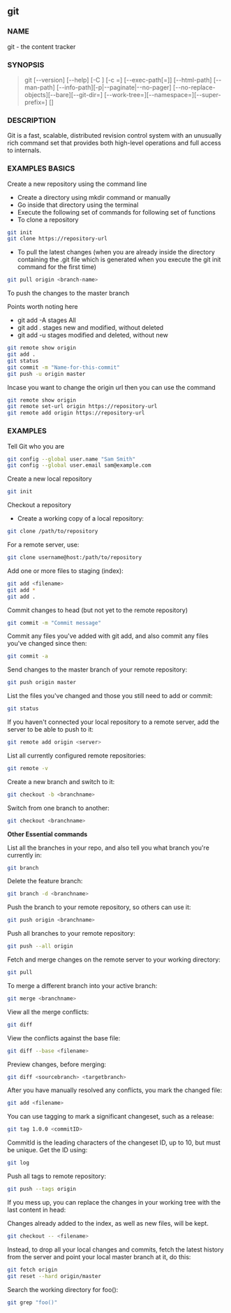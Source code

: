 ## git

### NAME

git - the content tracker

### SYNOPSIS

> git [--version] [--help] [-C <path>] [-c <name>=<value>] [--exec-path[=<path>]] [--html-path] [--man-path] [--info-path][-p|--paginate|--no-pager] [--no-replace-objects][--bare][--git-dir=<path>] [--work-tree=<path>][--namespace=<name>][--super-prefix=<path>] <command> [<args>]

### DESCRIPTION

Git is a fast, scalable, distributed revision control system with an unusually rich command set that provides both high-level operations and full access to internals.

### EXAMPLES BASICS

Create a new repository using the command line

- Create a directory using mkdir command or manually
- Go inside that directory using the terminal
- Execute the following set of commands for following set of functions
- To clone a repository

```bash
git init
git clone https://repository-url
```

- To pull the latest changes  (when you are already inside the directory containing the .git file which is generated when you execute the git init command for the first time)

```bash
git pull origin <branch-name>
```

To push the changes to the master branch

Points worth noting here
- git add -A stages All
- git add . stages new and modified, without deleted
- git add -u stages modified and deleted, without new

```bash
git remote show origin
git add .
git status
git commit -m "Name-for-this-commit"
git push -u origin master
```

Incase you want to change the origin url then you can use the command 

```bash
git remote show origin
git remote set-url origin https://repository-url
git remote add origin https://repository-url
```

### EXAMPLES

Tell Git who you are

```bash
git config --global user.name "Sam Smith"
git config --global user.email sam@example.com
```

Create a new local repository

```bash
git init
```

Checkout a repository
- Create a working copy of a local repository:

```bash
git clone /path/to/repository
```

For a remote server, use:

```bash
git clone username@host:/path/to/repository
```

Add one or more files to staging (index):

```bash
git add <filename>
git add *
git add .
```

Commit changes to head (but not yet to the remote repository)

```bash
git commit -m "Commit message"
```

Commit any files you've added with git add, and also commit any files you've changed since then:

```bash
git commit -a
```

Send changes to the master branch of your remote repository:

```bash
git push origin master
```

List the files you've changed and those you still need to add or commit:

```bash
git status
```

If you haven't connected your local repository to a remote server, add the server to be able to push to it:

```bash
git remote add origin <server>
```

List all currently configured remote repositories:

```bash
git remote -v
```

Create a new branch and switch to it:

```bash
git checkout -b <branchname>
```

Switch from one branch to another:

```bash
git checkout <branchname>
```

**Other Essential commands**

List all the branches in your repo, and also tell you what branch you're currently in:

```bash
git branch
```

Delete the feature branch:

```bash
git branch -d <branchname>
```

Push the branch to your remote repository, so others can use it:

```bash
git push origin <branchname>
```

Push all branches to your remote repository:

```bash
git push --all origin
```

Fetch and merge changes on the remote server to your working directory:

```bash
git pull
```

To merge a different branch into your active branch:

```bash
git merge <branchname>
```

View all the merge conflicts:

```bash
git diff
```

View the conflicts against the base file:

```bash
git diff --base <filename>
```

Preview changes, before merging:

```bash
git diff <sourcebranch> <targetbranch>
```

After you have manually resolved any conflicts, you mark the changed file:

```bash
git add <filename>
```

You can use tagging to mark a significant changeset, such as a release:

```bash
git tag 1.0.0 <commitID>
```

CommitId is the leading characters of the changeset ID, up to 10, but must be unique. Get the ID using: 

```bash
git log
```

Push all tags to remote repository: 

```bash
git push --tags origin
```

If you mess up, you can replace the changes in your working tree with the last content in head: 

Changes already added to the index, as well as new files, will be kept.

```bash
git checkout -- <filename>
```

Instead, to drop all your local changes and commits, fetch the latest history from the server and point your local master branch at it, do this: 

```bash
git fetch origin
git reset --hard origin/master
```

Search the working directory for foo():

```bash
git grep "foo()"
```
